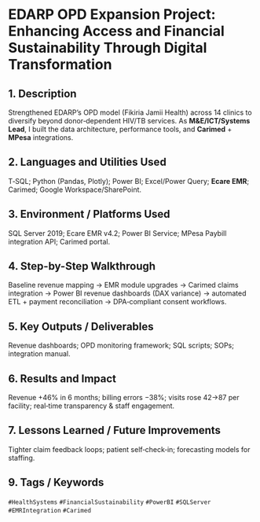 # **EDARP OPD Expansion Project: Enhancing Access and Financial Sustainability Through Digital Transformation**

## 1. Description
Strengthened EDARP’s OPD model (Fikiria Jamii Health) across 14 clinics to diversify beyond donor‑dependent HIV/TB services. As **M&E/ICT/Systems Lead**, I built the data architecture, performance tools, and **Carimed** + **MPesa** integrations.

## 2. Languages and Utilities Used
T‑SQL; Python (Pandas, Plotly); Power BI; Excel/Power Query; **Ecare EMR**; Carimed; Google Workspace/SharePoint.

## 3. Environment / Platforms Used
SQL Server 2019; Ecare EMR v4.2; Power BI Service; MPesa Paybill integration API; Carimed portal.

## 4. Step-by-Step Walkthrough
Baseline revenue mapping → EMR module upgrades → Carimed claims integration → Power BI revenue dashboards (DAX variance) → automated ETL + payment reconciliation → DPA‑compliant consent workflows.

## 5. Key Outputs / Deliverables
Revenue dashboards; OPD monitoring framework; SQL scripts; SOPs; integration manual.

## 6. Results and Impact
Revenue +46% in 6 months; billing errors −38%; visits rose 42→87 per facility; real‑time transparency & staff engagement.

## 7. Lessons Learned / Future Improvements
Tighter claim feedback loops; patient self‑check‑in; forecasting models for staffing.

## 9. Tags / Keywords
`#HealthSystems` `#FinancialSustainability` `#PowerBI` `#SQLServer` `#EMRIntegration` `#Carimed`
